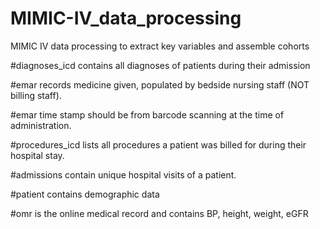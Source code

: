 # MIMIC-IV_data_processing
MIMIC IV data processing to extract key variables and assemble cohorts

#diagnoses_icd contains all diagnoses of patients during their admission

#emar records medicine given, populated by bedside nursing staff (NOT billing staff).

#emar time stamp should be from barcode scanning at the time of administration.

#procedures_icd lists all procedures a patient was billed for during their hospital stay.

#admissions contain unique hospital visits of a patient.

#patient contains demographic data

#omr is the online medical record and contains BP, height, weight, eGFR
